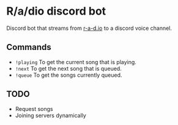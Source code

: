 R/a/dio discord bot
===================
Discord bot that streams from [r-a-d.io](https://r-a-d.io/) to a discord voice channel.

## Commands
- `!playing` To get the current song that is playing.
- `!next` To get the next song that is queued.
- `!queue` To get the songs currently queued.

## TODO
- Request songs
- Joining servers dynamically

